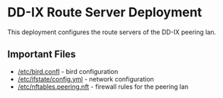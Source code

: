 # DD-IX Route Server Deployment

This deployment configures the route servers of the DD-IX peering lan.

## Important Files

- [/etc/bird.confl](templates/bird/bird.conf.j2) - bird configuration
- [/etc/ifstate/config.yml](templates/ifstate/config.yml.j2) - network configuration
- [/etc/nftables.peering.nft](templates/nftables/nftables.nft.j2) - firewall rules for the peering lan
